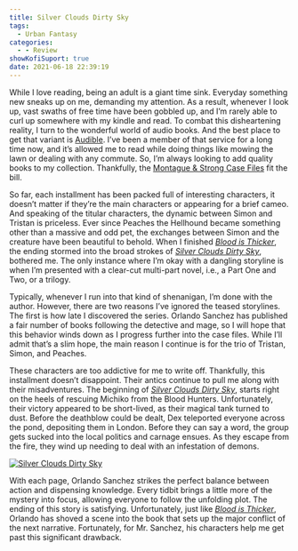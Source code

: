 ```yaml
---
title: Silver Clouds Dirty Sky
tags:
  - Urban Fantasy
categories:
  - - Review
showKofiSuport: true
date: 2021-06-18 22:39:19
---
```


While I love reading, being an adult is a giant time sink. Everyday something new sneaks up on me, demanding my attention. As a result, whenever I look up, vast swaths of free time have been gobbled up, and I’m rarely able to curl up somewhere with my kindle and read. To combat this disheartening reality, I turn to the wonderful world of audio books. And the best place to get that variant is [Audible](https://www.audible.com). I’ve been a member of that service for a long time now, and it’s allowed me to read while doing things like mowing the lawn or dealing with any commute. So, I’m always looking to add quality books to my collection. Thankfully, the [Montague & Strong Case Files](https://www.audible.com/series/Montague-Strong-Case-Files-Series-Audiobooks/B07CCMN7ZW) fit the bill.<!-- more -->

So far, each installment has been packed full of interesting characters, it doesn’t matter if they’re the main characters or appearing for a brief cameo. And speaking of the titular characters, the dynamic between Simon and Tristan is priceless. Ever since Peaches the Hellhound became something other than a massive and odd pet, the exchanges between Simon and the creature have been beautiful to behold. When I finished [*Blood is Thicker*](https://www.audible.com/pd/Blood-Is-Thicker-Audiobook/B08629JNZM), the ending stormed into the broad strokes of [*Silver Clouds Dirty Sky*](https://www.amazon.com/Silver-Clouds-Dirty-Sky-Detective/dp/B08BRZL95J), bothered me. The only instance where I’m okay with a dangling storyline is when I’m presented with a clear-cut multi-part novel, i.e., a Part One and Two, or a trilogy.

Typically, whenever I run into that kind of shenanigan, I’m done with the author. However, there are two reasons I’ve ignored the teased storylines. The first is how late I discovered the series. Orlando Sanchez has published a fair number of books following the detective and mage, so I will hope that this behavior winds down as I progress further into the case files. While I’ll admit that’s a slim hope, the main reason I continue is for the trio of Tristan, Simon, and Peaches.

These characters are too addictive for me to write off. Thankfully, this installment doesn’t disappoint. Their antics continue to pull me along with their misadventures. The beginning of [*Silver Clouds Dirty Sky*](https://www.amazon.com/Silver-Clouds-Dirty-Sky-Detective/dp/B08BRZL95J), starts right on the heels of rescuing Michiko from the Blood Hunters. Unfortunately, their victory appeared to be short-lived, as their magical tank turned to dust. Before the deathblow could be dealt, Dex teleported everyone across the pond, depositing them in London. Before they can say a word, the group gets sucked into the local politics and carnage ensues. As they escape from the fire, they wind up needing to deal with an infestation of demons.

<div class="center">

[![Silver Clouds Dirty Sky](https://m.media-amazon.com/images/I/51SI8WPxIOL.jpg "Silver Clouds Dirty Sky")](https://www.amazon.com/Silver-Clouds-Dirty-Sky-Detective/dp/B08BRZL95J)

</div>

With each page, Orlando Sanchez strikes the perfect balance between action and dispensing knowledge. Every tidbit brings a little more of the mystery into focus, allowing everyone to follow the unfolding plot. The ending of this story is satisfying. Unfortunately, just like [*Blood is Thicker*](https://www.audible.com/pd/Blood-Is-Thicker-Audiobook/B08629JNZM), Orlando has shoved a scene into the book that sets up the major conflict of the next narrative. Fortunately, for Mr. Sanchez, his characters help me get past this significant drawback.
